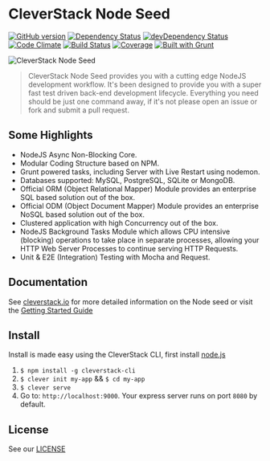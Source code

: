 CleverStack Node Seed
====================
[![GitHub version](https://badge.fury.io/gh/cleverstack%2Fnode-seed.png)](http://badge.fury.io/gh/cleverstack%2Fnode-seed) [![Dependency Status](https://david-dm.org/CleverStack/node-seed.png)](https://david-dm.org/CleverStack/node-seed) [![devDependency Status](https://david-dm.org/CleverStack/node-seed/dev-status.png)](https://david-dm.org/CleverStack/node-seed#info=devDependencies) [![Code Climate](https://codeclimate.com/github/CleverStack/node-seed.png)](https://codeclimate.com/github/CleverStack/node-seed) 
[![Build Status](https://secure.travis-ci.org/CleverStack/node-seed.png?branch=master)](https://travis-ci.org/CleverStack/node-seed) 
[![Coverage](https://codeclimate.com/github/CleverStack/node-seed/coverage.png)](https://codeclimate.com/github/CleverStack/node-seed) 
[![Built with Grunt](https://cdn.gruntjs.com/builtwith.png)](http://gruntjs.com/) 

![CleverStack Node Seed](http://cleverstack.github.io/assets/img/logos/node-seed-logo-clean.png "CleverStack Node Seed")

<blockquote>
CleverStack Node Seed provides you with a cutting edge NodeJS development workflow. It's been designed to provide you with a super fast test driven back-end development lifecycle. Everything you need should be just one command away, if it's not please open an issue or fork and submit a pull request.
</blockquote>

## Some Highlights 
* NodeJS Async Non-Blocking Core.
* Modular Coding Structure based on NPM.
* Grunt powered tasks, including Server with Live Restart using nodemon.
* Databases supported: MySQL, PostgreSQL, SQLite or MongoDB.
* Official ORM (Object Relational Mapper) Module provides an enterprise SQL based solution out of the box.
* Official ODM (Object Document Mapper) Module provides an enterprise NoSQL based solution out of the box.
* Clustered application with high Concurrency out of the box.
* NodeJS Background Tasks Module which allows CPU intensive (blocking) operations to take place in separate processes, allowing your HTTP Web Server Processes to continue serving HTTP Requests.
* Unit & E2E (Integration) Testing with Mocha and Request.

## Documentation

See [cleverstack.io](http://cleverstack.io/documentation/#backend) for more detailed information on the Node seed or visit the [Getting Started Guide](http://cleverstack.io/getting-started/)

## Install

Install is made easy using the CleverStack CLI, first install [node.js](http://nodejs.org)

1. `$ npm install -g cleverstack-cli`
2. `$ clever init my-app` && `$ cd my-app`
4. `$ clever serve`
5. Go to: `http://localhost:9000`. Your express server runs on port `8080` by default.

## License

See our [LICENSE](https://github.com/CleverStack/node-seed/blob/master/LICENSE)
